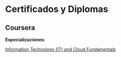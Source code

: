 # Certificados y Diplomas


## Coursera

**Especializaciones:** 

[Information Technology (IT) and Cloud Fundamentals](https://www.coursera.org/account/accomplishments/specialization/certificate/7Q4WDZRGHJ6Z)
